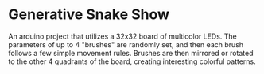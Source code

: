 # Generative Snake Show
 An arduino project that utilizes a 32x32 board of multicolor LEDs. The parameters of up to 4 "brushes" are randomly set, and then each brush follows a few simple movement rules. Brushes are then mirrored or rotated to the other 4 quadrants of the board, creating interesting colorful patterns.
